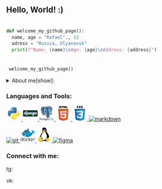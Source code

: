 ## Hello, World! :)

```python

def welcome_my_github_page():
  name, age = "Rafael"., 32
  adress = "Russia, Ulyanovsk"
  print(f"Name: {name}\nAge: {age}\nAddress: {address}")


 welcome_my_github_page() 

```

<details>
  <summary>About me[show]:</summary><br>

  I like to create in life, so programming was the perfect solution for me!

  Constant learning and improvement of skills, that's what drives me so that I can release cool products!

  From the first minutes I fell in love with Python and everything connected with it, perhaps this is my main choice, but there are so many interesting things in the world that my horizons are constantly expanding and, as a result, the goal is to become a full-stack developer.

</details>

<h3 align="left"><b>Languages and Tools:</b></h3>
<p align="left"> 

<a href="https://www.python.org" target="_blank" rel="noreferrer"> <img src="https://raw.githubusercontent.com/devicons/devicon/master/icons/python/python-original.svg" alt="python" width="40" height="40"/> </a> </a> <a href="https://www.djangoproject.com/" target="_blank" rel="noreferrer"> <img src="https://raw.githubusercontent.com/devicons/devicon/master/icons/django/django-original.svg" alt="django" width="40" height="40"/> </a> <a href="https://www.postgresql.org" target="_blank" rel="noreferrer"> <img src="https://raw.githubusercontent.com/devicons/devicon/master/icons/postgresql/postgresql-original-wordmark.svg" alt="postgresql" width="40" height="40"/> </a> 
<a href="https://www.w3.org/html/" target="_blank" rel="noreferrer"> <img src="https://raw.githubusercontent.com/devicons/devicon/master/icons/html5/html5-original-wordmark.svg" alt="html5" width="40" height="40"/> </a> 
<a href="https://www.w3schools.com/css/" target="_blank" rel="noreferrer"> 
<img src="https://raw.githubusercontent.com/devicons/devicon/master/icons/css3/css3-original-wordmark.svg" alt="css3" width="40" height="40"/>
<a href="https://daringfireball.net/projects/markdown/" target="_blank" rel="noreferrer"> 
<img src="https://www.iconbolt.com/iconsets/ionicons-logos/markdown.svg" alt="markdown" width="40" height="40"/> 

<a href="https://git-scm.com/" target="_blank" rel="noreferrer"> <img src="https://www.vectorlogo.zone/logos/git-scm/git-scm-icon.svg" alt="git" width="40" height="40"/> </a> <a href="https://www.docker.com/" target="_blank" rel="noreferrer"> <img src="https://raw.githubusercontent.com/devicons/devicon/master/icons/docker/docker-original-wordmark.svg" alt="docker" width="40" height="40"/> </a> <a href="https://www.linux.org/" target="_blank" rel="noreferrer"> <img src="https://raw.githubusercontent.com/devicons/devicon/master/icons/linux/linux-original.svg" alt="linux" width="40" height="40"/> </a>
<a href="https://www.figma.com/" target="_blank" rel="noreferrer"> <img src="https://www.vectorlogo.zone/logos/figma/figma-icon.svg" alt="figma" width="40" height="40"/> </a> </p>
 
 <h3 align="left">Connect with me:</h3>
<p align="left">
tg:

vk:
</p>
 

